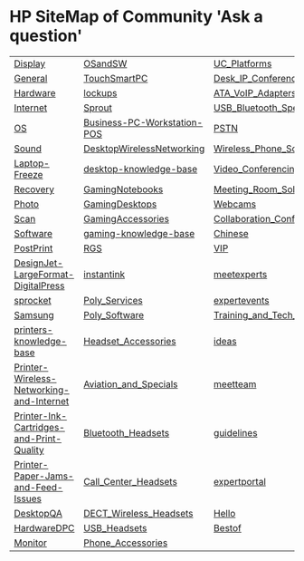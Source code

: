 # HP SiteMap of Community 'Ask a question'
||||
| ------------- | ------------- | ------------- |
|<a href="https://h30434.www3.hp.com/t5/forums/postpage/board-id/Display" target="_blank">Display</a>|<a href="https://h30434.www3.hp.com/t5/forums/postpage/board-id/OSandSW" target="_blank">OSandSW</a>|<a href="https://h30434.www3.hp.com/t5/forums/postpage/board-id/UC_Platforms" target="_blank">UC_Platforms</a>|
|<a href="https://h30434.www3.hp.com/t5/forums/postpage/board-id/General" target="_blank">General</a>|<a href="https://h30434.www3.hp.com/t5/forums/postpage/board-id/TouchSmartPC" target="_blank">TouchSmartPC</a>|<a href="https://h30434.www3.hp.com/t5/forums/postpage/board-id/Desk_IP_Conference_Phones" target="_blank">Desk_IP_Conference_Phones</a>|
|<a href="https://h30434.www3.hp.com/t5/forums/postpage/board-id/Hardware" target="_blank">Hardware</a>|<a href="https://h30434.www3.hp.com/t5/forums/postpage/board-id/lockups" target="_blank">lockups</a>|<a href="https://h30434.www3.hp.com/t5/forums/postpage/board-id/ATA_VoIP_Adapters" target="_blank">ATA_VoIP_Adapters</a>|
|<a href="https://h30434.www3.hp.com/t5/forums/postpage/board-id/Internet" target="_blank">Internet</a>|<a href="https://h30434.www3.hp.com/t5/forums/postpage/board-id/Sprout" target="_blank">Sprout</a>|<a href="https://h30434.www3.hp.com/t5/forums/postpage/board-id/USB_Bluetooth_Speakerphones" target="_blank">USB_Bluetooth_Speakerphones</a>|
|<a href="https://h30434.www3.hp.com/t5/forums/postpage/board-id/OS" target="_blank">OS</a>|<a href="https://h30434.www3.hp.com/t5/forums/postpage/board-id/Business-PC-Workstation-POS" target="_blank">Business-PC-Workstation-POS</a>|<a href="https://h30434.www3.hp.com/t5/forums/postpage/board-id/PSTN" target="_blank">PSTN</a>|
|<a href="https://h30434.www3.hp.com/t5/forums/postpage/board-id/Sound" target="_blank">Sound</a>|<a href="https://h30434.www3.hp.com/t5/forums/postpage/board-id/DesktopWirelessNetworking" target="_blank">DesktopWirelessNetworking</a>|<a href="https://h30434.www3.hp.com/t5/forums/postpage/board-id/Wireless_Phone_Solutions" target="_blank">Wireless_Phone_Solutions</a>|
|<a href="https://h30434.www3.hp.com/t5/forums/postpage/board-id/Laptop-Freeze" target="_blank">Laptop-Freeze</a>|<a href="https://h30434.www3.hp.com/t5/forums/postpage/board-id/desktop-knowledge-base" target="_blank">desktop-knowledge-base</a>|<a href="https://h30434.www3.hp.com/t5/forums/postpage/board-id/Video_Conferencing_Accessories" target="_blank">Video_Conferencing_Accessories</a>|
|<a href="https://h30434.www3.hp.com/t5/forums/postpage/board-id/Recovery" target="_blank">Recovery</a>|<a href="https://h30434.www3.hp.com/t5/forums/postpage/board-id/GamingNotebooks" target="_blank">GamingNotebooks</a>|<a href="https://h30434.www3.hp.com/t5/forums/postpage/board-id/Meeting_Room_Solutions" target="_blank">Meeting_Room_Solutions</a>|
|<a href="https://h30434.www3.hp.com/t5/forums/postpage/board-id/Photo" target="_blank">Photo</a>|<a href="https://h30434.www3.hp.com/t5/forums/postpage/board-id/GamingDesktops" target="_blank">GamingDesktops</a>|<a href="https://h30434.www3.hp.com/t5/forums/postpage/board-id/Webcams" target="_blank">Webcams</a>|
|<a href="https://h30434.www3.hp.com/t5/forums/postpage/board-id/Scan" target="_blank">Scan</a>|<a href="https://h30434.www3.hp.com/t5/forums/postpage/board-id/GamingAccessories" target="_blank">GamingAccessories</a>|<a href="https://h30434.www3.hp.com/t5/forums/postpage/board-id/Collaboration_Conferencing_Platforms" target="_blank">Collaboration_Conferencing_Platforms</a>|
|<a href="https://h30434.www3.hp.com/t5/forums/postpage/board-id/Software" target="_blank">Software</a>|<a href="https://h30434.www3.hp.com/t5/forums/postpage/board-id/gaming-knowledge-base" target="_blank">gaming-knowledge-base</a>|<a href="https://h30434.www3.hp.com/t5/forums/postpage/board-id/Chinese" target="_blank">Chinese</a>|
|<a href="https://h30434.www3.hp.com/t5/forums/postpage/board-id/PostPrint" target="_blank">PostPrint</a>|<a href="https://h30434.www3.hp.com/t5/forums/postpage/board-id/RGS" target="_blank">RGS</a>|<a href="https://h30434.www3.hp.com/t5/forums/postpage/board-id/VIP" target="_blank">VIP</a>|
|<a href="https://h30434.www3.hp.com/t5/forums/postpage/board-id/DesignJet-LargeFormat-DigitalPress" target="_blank">DesignJet-LargeFormat-DigitalPress</a>|<a href="https://h30434.www3.hp.com/t5/forums/postpage/board-id/instantink" target="_blank">instantink</a>|<a href="https://h30434.www3.hp.com/t5/forums/postpage/board-id/meetexperts" target="_blank">meetexperts</a>|
|<a href="https://h30434.www3.hp.com/t5/forums/postpage/board-id/sprocket" target="_blank">sprocket</a>|<a href="https://h30434.www3.hp.com/t5/forums/postpage/board-id/Poly_Services" target="_blank">Poly_Services</a>|<a href="https://h30434.www3.hp.com/t5/forums/postpage/board-id/expertevents" target="_blank">expertevents</a>|
|<a href="https://h30434.www3.hp.com/t5/forums/postpage/board-id/Samsung" target="_blank">Samsung</a>|<a href="https://h30434.www3.hp.com/t5/forums/postpage/board-id/Poly_Software" target="_blank">Poly_Software</a>|<a href="https://h30434.www3.hp.com/t5/forums/postpage/board-id/Training_and_Tech_Briefings" target="_blank">Training_and_Tech_Briefings</a>|
|<a href="https://h30434.www3.hp.com/t5/forums/postpage/board-id/printers-knowledge-base" target="_blank">printers-knowledge-base</a>|<a href="https://h30434.www3.hp.com/t5/forums/postpage/board-id/Headset_Accessories" target="_blank">Headset_Accessories</a>|<a href="https://h30434.www3.hp.com/t5/forums/postpage/board-id/ideas" target="_blank">ideas</a>|
|<a href="https://h30434.www3.hp.com/t5/forums/postpage/board-id/Printer-Wireless-Networking-and-Internet" target="_blank">Printer-Wireless-Networking-and-Internet</a>|<a href="https://h30434.www3.hp.com/t5/forums/postpage/board-id/Aviation_and_Specials" target="_blank">Aviation_and_Specials</a>|<a href="https://h30434.www3.hp.com/t5/forums/postpage/board-id/meetteam" target="_blank">meetteam</a>|
|<a href="https://h30434.www3.hp.com/t5/forums/postpage/board-id/Printer-Ink-Cartridges-and-Print-Quality" target="_blank">Printer-Ink-Cartridges-and-Print-Quality</a>|<a href="https://h30434.www3.hp.com/t5/forums/postpage/board-id/Bluetooth_Headsets" target="_blank">Bluetooth_Headsets</a>|<a href="https://h30434.www3.hp.com/t5/forums/postpage/board-id/guidelines" target="_blank">guidelines</a>|
|<a href="https://h30434.www3.hp.com/t5/forums/postpage/board-id/Printer-Paper-Jams-and-Feed-Issues" target="_blank">Printer-Paper-Jams-and-Feed-Issues</a>|<a href="https://h30434.www3.hp.com/t5/forums/postpage/board-id/Call_Center_Headsets" target="_blank">Call_Center_Headsets</a>|<a href="https://h30434.www3.hp.com/t5/forums/postpage/board-id/expertportal" target="_blank">expertportal</a>|
|<a href="https://h30434.www3.hp.com/t5/forums/postpage/board-id/DesktopQA" target="_blank">DesktopQA</a>|<a href="https://h30434.www3.hp.com/t5/forums/postpage/board-id/DECT_Wireless_Headsets" target="_blank">DECT_Wireless_Headsets</a>|<a href="https://h30434.www3.hp.com/t5/forums/postpage/board-id/Hello" target="_blank">Hello</a>|
|<a href="https://h30434.www3.hp.com/t5/forums/postpage/board-id/HardwareDPC" target="_blank">HardwareDPC</a>|<a href="https://h30434.www3.hp.com/t5/forums/postpage/board-id/USB_Headsets" target="_blank">USB_Headsets</a>|<a href="https://h30434.www3.hp.com/t5/forums/postpage/board-id/Bestof" target="_blank">Bestof</a>|
|<a href="https://h30434.www3.hp.com/t5/forums/postpage/board-id/Monitor" target="_blank">Monitor</a>|<a href="https://h30434.www3.hp.com/t5/forums/postpage/board-id/Phone_Accessories" target="_blank">Phone_Accessories</a>||
